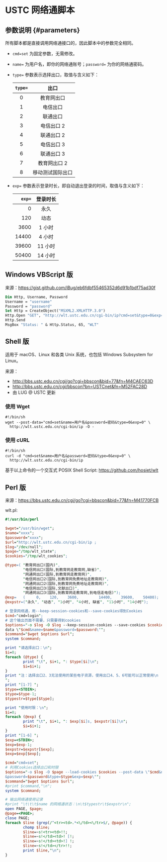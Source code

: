 ---
---

# USTC 网络通脚本

## 参数说明 {#parameters}

所有脚本都是直接调用网络通接口的，因此脚本中的参数完全相同。

- `cmd=set` 为固定参数，无需修改。

- `name=` 为用户名，即你的网络通账号；`password=` 为你的网络通密码。

- `type=` 参数表示选择出口，取值与含义如下：

    | `type=` |       出口       |
    | :-----: | :--------------: |
    |    0    |    教育网出口    |
    |    1    |     电信出口     |
    |    2    |     联通出口     |
    |    3    |    电信出口 2    |
    |    4    |    联通出口 2    |
    |    5    |    电信出口 3    |
    |    6    |    联通出口 3    |
    |    7    |   教育网出口 2   |
    |    8    | 移动测试国际出口 |

- `exp=` 参数表示登录时长，即自动退出登录的时间，取值与含义如下：

    | `exp=` | 登录时长 |
    | -----: | :------: |
    |      0 |   永久   |
    |    120 |   动态   |
    |   3600 |  1 小时  |
    |  14400 |  4 小时  |
    |  39600 | 11 小时  |
    |  50400 | 14 小时  |

## Windows VBScript 版

来源：<https://gist.github.com/iBug/eb6fdbf55465352d6d91b1bdf75ad30f>

```vb
Dim Http, Username, Password
Username = "username"
Password = "password"
Set Http = CreateObject("MSXML2.XMLHTTP.3.0")
Http.Open "GET", "http://wlt.ustc.edu.cn/cgi-bin/ip?cmd=set&type=0&exp=0&name=" & Username & "&password=" & Password, False
Http.Send
MsgBox "Status: " & Http.Status, 65, "WLT"
```

## Shell 版

适用于 macOS、Linux 和各类 Unix 系统，也包括 Windows Subsystem for Linux。

来源：

- <http://bbs.ustc.edu.cn/cgi/go?cgi=bbscon&bid=77&fn=M4CAEC63D>
- <http://bbs.ustc.edu.cn/cgi/bbscon?bn=USTCnet&fn=M52FAC28D>
- 由 LUG @ USTC 更新

### 使用 Wget

```shell
#!/bin/sh
wget --post-data="cmd=set&name=用户名&password=密码&type=0&exp=0" \
  http://wlt.ustc.edu.cn/cgi-bin/ip -O -
```

### 使用 cURL

```shell
#!/bin/sh
curl -d "cmd=set&name=用户名&password=密码&type=0&exp=0" \
  http://wlt.ustc.edu.cn/cgi-bin/ip
```

基于以上命令的一个交互式 POSIX Shell Script: <https://github.com/hosiet/wlt>

## Perl 版

来源：<https://bbs.ustc.edu.cn/cgi/go?cgi=bbscon&bid=77&fn=M41770FCB>

wlt.pl:

```perl
#!/usr/bin/perl

$wget="/usr/bin/wget";
$name="xxxx";
$password="xxxx";
$url="http://wlt.ustc.edu.cn/cgi-bin/ip ;
$log="/dev/null";
$page="/tmp/wlt_state";
$cookies="/tmp/wlt_cookies";

@type=( "教育网出口(国内)",
        "电信网出口(国际,到教育网走教育网,缺省)",
        "网通网出口(国际,到教育网走教育网)",
        "电信网出口2(国际,到教育网免费地址走教育网)",
        "网通网出口2(国际,到教育网免费地址走教育网)",
        "电信网出口3(国际,文献出口)",
        "网通网出口3(国际,到教育网走教育网,到电信走电信)");
@exp=   (     0,    120,    3600,         14400,    39600,    50400);
@expstr=("永久", "动态", "1小时", "4小时, 缺省", "11小时", "14小时");

# 登录网络通，用--keep-session-cookies和--save-cookies得到Cookies
$cmd="cmd=login";
# 这个输出页面不需要，只需要得到cookies
$options="-o $log -O $log --keep-session-cookies --save-cookies $cookies --post-
data \"$cmd&name=$name&password=$password\"";
$command="$wget $options $url";
system $command;

print "请选择出口：\n";
$i=0;
foreach (@type) {
        print "\t", $i+1, ": $type[$i]\n";
        $i=$i+1;
}
print "注：选择出口2、3无法使用的某些电子资源，使用出口4、5、6可能可以正常使用\n
";
print "[1-7] ";
$type=<STDIN>;
$type=$type-1;
$typestr=$type[$type];

print "使用时限：\n";
$i=0;
foreach (@exp) {
        print "\t", $i+1, ": $exp[$i]s, $expstr[$i]\n";
        $i=$i+1;
}
print "[1-6] ";
$exp=<STDIN>;
$exp=$exp-1;
$expstr=$expstr[$exp];
$exp=$exp[$exp];

$cmd="cmd=set";
# 利用Cookies选择出口和时限
$options="-o $log -O $page --load-cookies $cookies --post-data \"$cmd&name=$name
&password=$password&type=$type&exp=$exp\"";
$command="$wget $options $url";
#print $command,"\n";
system $command;

# 输出网络通使用记录
#print "\t\t\t$name 的网络通状态：\n\t$typestr\t$expstr\n";
open PAGE, $page;
@page=<PAGE>;
close PAGE;
foreach $line (grep(/^<tr><td>.*<\/td><\/tr>$/, @page)) {
        chomp $line;
        $line=~s!<tr><td>!!;
        $line=~s!</td><td>! [!;
        $line=~s!</td><td>!] !;
        $line=~s!</td></tr>!!;
        print $line,"\n";
}
```
